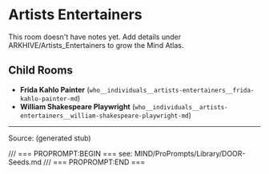 # Artists Entertainers

This room doesn't have notes yet. Add details under ARKHIVE/Artists_Entertainers to grow the Mind Atlas.

## Child Rooms
- **Frida Kahlo Painter** (`who__individuals__artists-entertainers__frida-kahlo-painter-md`)
- **William Shakespeare Playwright** (`who__individuals__artists-entertainers__william-shakespeare-playwright-md`)

---
Source: (generated stub)

/// === PROPROMPT:BEGIN ===
see: MIND/ProPrompts/Library/DOOR-Seeds.md
/// === PROPROMPT:END ===
